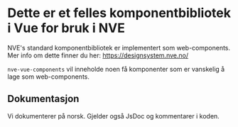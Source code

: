 # Dette er et felles komponentbibliotek i Vue for bruk i NVE
NVE's standard komponentbibliotek er implementert som web-components. Mer info om dette finner du her: https://designsystem.nve.no/

`nve-vue-components` vil inneholde noen få komponenter som er vanskelig å lage som web-components.

## Dokumentasjon
Vi dokumenterer på norsk. Gjelder også JsDoc og kommentarer i koden.

